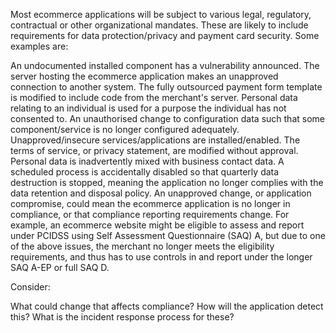 Most ecommerce applications will be subject to various legal, regulatory, contractual or other organizational mandates. These are likely to include requirements for data protection/privacy and payment card security. Some examples are:

An undocumented installed component has a vulnerability announced.
The server hosting the ecommerce application makes an unapproved connection to another system.
The fully outsourced payment form template is modified to include code from the merchant's server.
Personal data relating to an individual is used for a purpose the individual has not consented to.
An unauthorised change to configuration data such that some component/service is no longer configured adequately.
Unapproved/insecure services/applications are installed/enabled.
The terms of service, or privacy statement, are modified without approval.
Personal data is inadvertently mixed with business contact data.
A scheduled process is accidentally disabled so that quarterly data destruction is stopped, meaning the application no longer complies with the data retention and disposal policy.
An unapproved change, or application compromise, could mean the ecommerce application is no longer in compliance, or that compliance reporting requirements change. For example, an ecommerce website might be eligible to assess and report under PCIDSS using Self Assessment Questionnaire (SAQ) A, but due to one of the above issues, the merchant no longer meets the eligibility requirements, and thus has to use controls in and report under the longer SAQ A-EP or full SAQ D.

Consider:

What could change that affects compliance?
How will the application detect this?
What is the incident response process for these?
